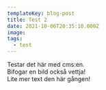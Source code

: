 ```yaml
---
templateKey: blog-post
title: Test 2
date: 2021-10-06T20:35:10.000Z
image: 
tags:
  - test
---
```

Testar det här med cms:en.\
Bifogar en bild också vettja!\
Lite mer text den här gången!

